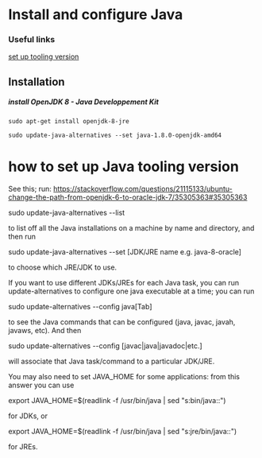 # Install and configure Java

### Useful links

[set up tooling version](https://askubuntu.com/questions/121654/how-to-set-default-java-version)


## Installation

##### install OpenJDK 8 - Java Developpement Kit

`sudo apt-get install openjdk-8-jre`

`sudo update-java-alternatives --set java-1.8.0-openjdk-amd64`

# how to set up Java tooling version

See this; run: https://stackoverflow.com/questions/21115133/ubuntu-change-the-path-from-openjdk-6-to-oracle-jdk-7/35305363#35305363

sudo  update-java-alternatives --list

to list off all the Java installations on a machine by name and directory, and then run

sudo  update-java-alternatives --set [JDK/JRE name e.g. java-8-oracle]

to choose which JRE/JDK to use.

If you want to use different JDKs/JREs for each Java task, you can run update-alternatives to configure one java executable at a time; you can run

sudo  update-alternatives --config java[Tab]

to see the Java commands that can be configured (java, javac, javah, javaws, etc). And then

sudo  update-alternatives --config [javac|java|javadoc|etc.]

will associate that Java task/command to a particular JDK/JRE.

You may also need to set JAVA_HOME for some applications: from this answer you can use

export JAVA_HOME=$(readlink -f /usr/bin/java | sed "s:bin/java::")

for JDKs, or

export JAVA_HOME=$(readlink -f /usr/bin/java | sed "s:jre/bin/java::")

for JREs.
